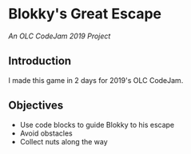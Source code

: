 # Blokky's Great Escape
*An OLC CodeJam 2019 Project*

## Introduction

I made this game in 2 days for 2019's OLC CodeJam. 

## Objectives

- Use code blocks to guide Blokky to his escape
- Avoid obstacles
- Collect nuts along the way
